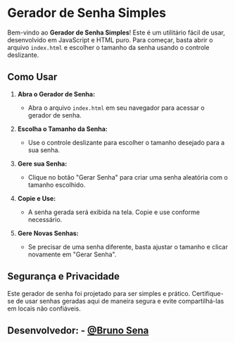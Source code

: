 # Gerador de Senha Simples

Bem-vindo ao **Gerador de Senha Simples**! Este é um utilitário fácil de usar, desenvolvido em JavaScript e HTML puro. Para começar, basta abrir o arquivo `index.html` e escolher o tamanho da senha usando o controle deslizante.

## Como Usar

1. **Abra o Gerador de Senha:**
   - Abra o arquivo `index.html` em seu navegador para acessar o gerador de senha.

2. **Escolha o Tamanho da Senha:**
   - Use o controle deslizante para escolher o tamanho desejado para a sua senha.

3. **Gere sua Senha:**
   - Clique no botão "Gerar Senha" para criar uma senha aleatória com o tamanho escolhido.

4. **Copie e Use:**
   - A senha gerada será exibida na tela. Copie e use conforme necessário.

5. **Gere Novas Senhas:**
   - Se precisar de uma senha diferente, basta ajustar o tamanho e clicar novamente em "Gerar Senha".

## Segurança e Privacidade

Este gerador de senha foi projetado para ser simples e prático. Certifique-se de usar senhas geradas aqui de maneira segura e evite compartilhá-las em locais não confiáveis.

## Desenvolvedor: - [@Bruno Sena](www.linkedin.com/in/bruno-sena-a6120417b)
